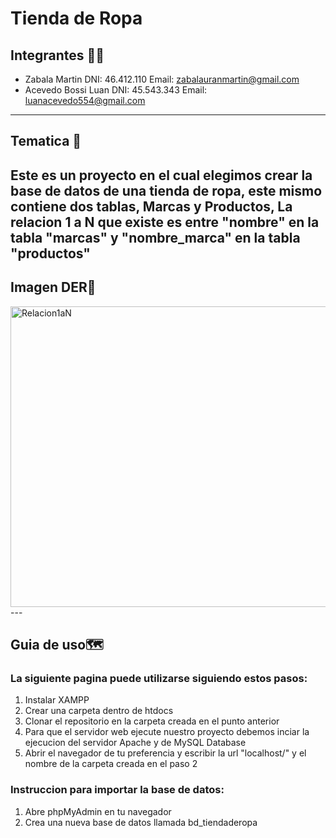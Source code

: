 # Tienda de Ropa 
## Integrantes 🧑🧑
- Zabala Martin DNI: 46.412.110 Email: zabalauranmartin@gmail.com
- Acevedo Bossi Luan DNI: 45.543.343 Email: luanacevedo554@gmail.com
---

## Tematica 👕
Este es un proyecto en el cual elegimos crear la base de datos de una tienda de ropa, este mismo contiene dos tablas, Marcas y Productos, La relacion 1 a N que existe es entre "nombre" en la tabla "marcas" y "nombre_marca" en la tabla "productos"
---

## Imagen DER📸
<img width="897" height="481" alt="Relacion1aN" src="https://github.com/user-attachments/assets/072981c4-64b1-4e81-a936-5d41dfaa4038" />
---

## Guia de uso🗺️
### La siguiente pagina puede utilizarse siguiendo estos pasos:
1. Instalar XAMPP
2. Crear una carpeta dentro de htdocs
3. Clonar el repositorio en la carpeta creada en el punto anterior
4. Para que el servidor web ejecute nuestro proyecto debemos inciar la ejecucion del servidor Apache y de MySQL Database
5. Abrir el navegador de tu preferencia y escribir la url "localhost/" y el nombre de la carpeta creada en el paso 2

### Instruccion para importar la base de datos:
1. Abre phpMyAdmin en tu navegador
2. Crea una nueva base de datos llamada bd_tiendaderopa
   

